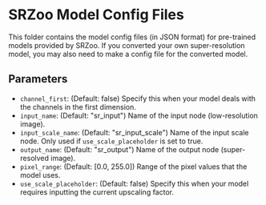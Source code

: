 # SRZoo Model Config Files

This folder contains the model config files (in JSON format) for pre-trained models provided by SRZoo.
If you converted your own super-resolution model, you may also need to make a config file for the converted model.


## Parameters

- ```channel_first```: (Default: false) Specify this when your model deals with the channels in the first dimension.
- ```input_name```: (Default: "sr_input") Name of the input node (low-resolution image).
- ```input_scale_name```: (Default: "sr_input_scale") Name of the input scale node. Only used if ```use_scale_placeholder``` is set to true.
- ```output_name```: (Default: "sr_output") Name of the output node (super-resolved image).
- ```pixel_range```: (Default: [0.0, 255.0]) Range of the pixel values that the model uses.
- ```use_scale_placeholder```: (Default: false) Specify this when your model requires inputting the current upscaling factor.

